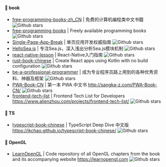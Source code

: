 #### :book: book
* [free-programming-books-zh_CN](https://github.com/justjavac/free-programming-books-zh_CN) | 免费的计算机编程类中文书籍 ![Github stars](https://img.shields.io/github/justjavac/free-programming-books-zh_CN.svg) 
* [free-programming-books](https://github.com/EbookFoundation/free-programming-books/blob/master/free-programming-books-zh.md) | Freely available programming books ![Github stars](https://img.shields.io/github/EbookFoundation/free-programming-books.svg) 
* [Single-Page-App-Break](https://github.com/island205/Single-Page-App-Break) | 单页应用开发权威指南 ![Github stars](https://img.shields.io/github/island205/Single-Page-App-Break.svg)
* [HelloSea.js](https://github.com/island205/HelloSea.js) | 专注Sea.js，深入浅出分析Sea.js模块机制 ![Github stars](https://img.shields.io/github/island205/HelloSea.js.svg)
* [react-native-lesson](https://github.com/vczero/react-native-lesson) | React-Native入门指南 ![Github stars](https://img.shields.io/github/vczero/react-native-lesson.svg)
* [rust-book-chinese](https://github.com/KaiserY/rust-book-chinese) | Create React apps using Kotlin with no build configuration ![Github stars](https://img.shields.io/github/KaiserY/rust-book-chinese.svg)
* [be-a-professional-programmer](https://github.com/stanzhai/be-a-professional-programmer) | 成为专业程序员路上用到的各种优秀资料、神器及框架 ![Github stars](https://img.shields.io/github/stanzhai/be-a-professional-programmer.svg)
* [PWA-Book-CN](https://github.com/SangKa/PWA-Book-CN) | 第一本 PWA 中文书 http://sangka-z.com/PWA-Book-CN/ ![Github stars](https://img.shields.io/github/stanzhai/SangKa/PWA-Book-CN.svg)
* [frontend-tech-list](https://github.com/alienzhou/frontend-tech-list) | Frontend Tech List for Developers https://www.alienzhou.com/projects/frontend-tech-list/ ![Github stars](https://img.shields.io/github/alienzhou/frontend-tech-list.svg)


#### :book: TS

* [typescript-book-chinese](https://github.com/jkchao/typescript-book-chinese) | TypeScript Deep Dive 中文版 https://jkchao.github.io/typescript-book-chinese/ ![Github stars](https://img.shields.io/github/jkchao/typescript-book-chinese.svg)

#### :book: OpenGL

* [LearnOpenGL](https://github.com/JoeyDeVries/LearnOpenGL) | Code repository of all OpenGL chapters from the book and its accompanying website https://learnopengl.com ![Github stars](https://img.shields.io/github/JoeyDeVries/LearnOpenGL.svg)
